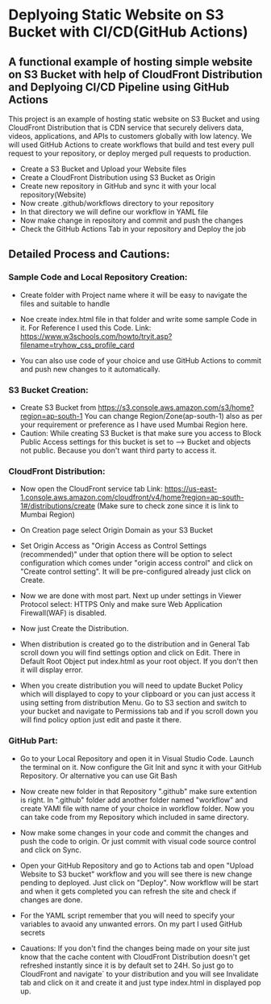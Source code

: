 
# Deplyoing Static Website on S3 Bucket with CI/CD(GitHub Actions)

## A functional example of hosting simple website on S3 Bucket with help of CloudFront Distribution and Deplyoing CI/CD Pipeline using GitHub Actions

This project is an example of hosting static website on S3 Bucket and using CloudFront Distribution that is CDN service that securely delivers data, videos, applications, and APIs to customers globally with low latency. We will used GitHub Actions to create workflows that build and test every pull request to your repository, or deploy merged pull requests to production.


* Create a S3 Bucket and Upload your Website files
* Create a CloudFront Distribution using S3 Bucket as Origin
* Create new repository in GitHub and sync it with your local repository(Website)
* Now create .github/workflows directory to your repository
* In that directory we will define our workflow in YAML file
* Now make change in repository and commit and push the changes
* Check the GitHub Actions Tab in your repository and Deploy the job

## Detailed Process and Cautions:

### Sample Code and Local Repository Creation:

* Create folder with Project name where it will be easy to navigate the files and suitable to handle

* Noe create index.html file in that folder and write some sample Code in it. For Reference I used this Code. Link: https://www.w3schools.com/howto/tryit.asp?filename=tryhow_css_profile_card

* You can also use code of your choice and use GitHub Actions to commit and push new changes to it automatically.

### S3 Bucket Creation:

* Create S3 Bucket from https://s3.console.aws.amazon.com/s3/home?region=ap-south-1  You can change Region/Zone(ap-south-1) also as per your requirement or preference as I have used Mumbai Region here.
* Caution: While creating S3 Bucket is that make sure you access to Block Public Access settings for this bucket is set to --> Bucket and objects not public. Because you don't want third party to access it.


### CloudFront Distribution:

* Now open the CloudFront service tab Link: https://us-east-1.console.aws.amazon.com/cloudfront/v4/home?region=ap-south-1#/distributions/create (Make sure to check zone since it is link to Mumbai Region)

* On Creation page select Origin Domain as your S3 Bucket

* Set Origin Access as "Origin Access as Control Settings (recommended)" under that option there will be option to select configuration which comes under "origin access control" and click on "Create control setting". It will be pre-configured already just click on Create.

* Now we are done with most part. Next up under settings in Viewer Protocol select: HTTPS Only and make sure Web Application Firewall(WAF) is disabled. 

* Now just Create the Distribution.

* When distribution is created go to the distribution and in General Tab scroll down you will find settings option and click on Edit. There in Default Root Object put index.html as your root object. If you don't then it will display error.

* When you create distribution you will need to update Bucket Policy which will displayed to copy to your clipboard or you can just access it using setting from distribution Menu. Go to S3 section and switch to your bucket and navigate to Permissions tab  and if you scroll down you will find policy option just edit and paste it there.


### GitHub Part:

* Go to your Local Repository and open it in Visual Studio Code. Launch the terminal on it. Now configure the Git Init and sync it with your GitHub Repository. Or alternative you can use Git Bash 

* Now create new folder in that Repository ".github" make sure extention is right. In ".github" folder add another folder named "workflow" and create YAMl file with name of your choice in workflow folder. Now you can take code from my Repository which included in same directory.

* Now make some changes in your code and commit the changes and push the code to origin. Or just commit with visual code source control and click on Sync.

* Open your GitHub Repository and go to Actions tab and open "Upload Website to S3 bucket" workflow and you will see there is new change pending to deployed. Just click on "Deploy". Now workflow will be start and when it gets completed you can refresh the site and check if changes are done.

* For the YAML script remember that you will need to specify your variables to avaoid any unwanted errors. On my part I used GitHub secrets

* Cauations: If you don't find the changes being made on your site just know that the cache content with CloudFront Distribution doesn't get refreshed instantly since it is by default set to 24H. So just go to CloudFront and navigate` to your distribution and you will see Invalidate tab and click on it and create it and just type index.html in displayed pop up.
